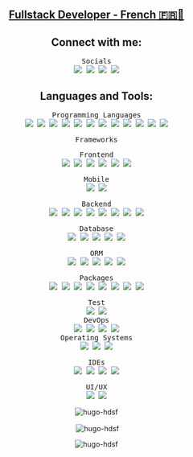 <p align="center">
    <a href="https://github.com/hugo-HDSF">
        <h2 align="center">Fullstack Developer - French 🇫🇷🥖</h2>
    </a>
</p>

<h2 align="center">Connect with me:</h2>
<div align="center">
<kbd>
Socials
<div>
<a href="https://linkedin.com/in/hugo-da-silva-1120b7198" target="blank"><img src="https://img.shields.io/badge/-LinkedIn-0A66C2?logo=linkedin&logoColor=white"></a>
<a href="https://twitter.com/HugoHDSF" target="blank"><img src="https://img.shields.io/badge/-Twitter-1DA1F2?logo=twitter&logoColor=white"></a>
<a href="https://codepen.io/hugo-hdsf" target="blank"><img src="https://img.shields.io/badge/-codepen-000000?logo=codepen&logoColor=white"></a>
<a href="https://dev.to/hugo-hdsf" target="blank"><img src="https://img.shields.io/badge/-dev.to-0A0A0A?logo=dev.to&logoColor=white"></a>
</div>
</kbd>
</div>

<h2 align="center">Languages and Tools:</h2>
<div align="center">
<kbd>
Programming Languages
<div>
<img src="https://img.shields.io/badge/-HTML5-E34F26?logo=html5&logoColor=white">
<img src="https://img.shields.io/badge/-CSS3-1572B6?logo=css3&logoColor=white">
<img src="https://img.shields.io/badge/-PHP-777BB4?logo=php&logoColor=white">
<img src="https://img.shields.io/badge/-C%23-68217A?logo=c-sharp&logoColor=white">
<img src="https://img.shields.io/badge/-Java-EA2C2F?logo=java&logoColor=white">
<img src="https://img.shields.io/badge/-JavaScript-F7DF1E?logo=javascript&logoColor=black">
<img src="https://img.shields.io/badge/-TypeScript-3178C6?logo=typescript&logoColor=white">
<img src="https://img.shields.io/badge/-Kotlin-7F52FF?logo=kotlin&logoColor=white">
<img src="https://img.shields.io/badge/-Swift-F05138?logo=swift&logoColor=white">
<img src="https://img.shields.io/badge/-Python-3776AB?logo=python&logoColor=white">
<img src="https://img.shields.io/badge/-Dart-0175C2?logo=dart&logoColor=white">
<img src="https://img.shields.io/badge/-Sass-CC6699?logo=sass&logoColor=white">
</div>
</kbd>
<p></p>

<kbd>
Frameworks
<p></p>
<kbd>
Frontend
<div>
<img src="https://img.shields.io/badge/-Tailwind-06B6D4?logo=tailwind-css&logoColor=white">
<img src="https://img.shields.io/badge/-Bulma-00D1B2?logo=bulma&logoColor=white">
<img src="https://img.shields.io/badge/-Svelte-FF3E00?logo=svelte&logoColor=white">
<img src="https://img.shields.io/badge/-jQuery-0769AD?logo=jquery&logoColor=white">
<img src="https://img.shields.io/badge/-Bootstrap-7952B3?logo=bootstrap&logoColor=white">
<img src="https://img.shields.io/badge/-Flutter-02569B?logo=flutter&logoColor=white">
</div>
</kbd>
<p></p>

<kbd>
Mobile
<div>
<img src="https://img.shields.io/badge/-Android-3DDC84?logo=android&logoColor=white">
<img src="https://img.shields.io/badge/-SwiftUI-FA7343?logo=swift&logoColor=white">
</div>
</kbd>
<p></p>

<kbd>
Backend
<div>
<img src="https://img.shields.io/badge/-Laravel-FF2D20?logo=laravel&logoColor=white">
<img src="https://img.shields.io/badge/-.NET-512BD4?logo=.net&logoColor=white">
<img src="https://img.shields.io/badge/-Symfony-000000?logo=symfony&logoColor=white">
<img src="https://img.shields.io/badge/-Flask-000000?logo=flask&logoColor=white">
<img src="https://img.shields.io/badge/-Vite-646CFF?logo=vite&logoColor=white">
<img src="https://img.shields.io/badge/-NGINX-009639?logo=nginx&logoColor=white">
<img src="https://img.shields.io/badge/-Express.js-000000?logo=express&logoColor=white">
<img src="https://img.shields.io/badge/-Node.js-339933?logo=node.js&logoColor=white">
</div>
</kbd>
</kbd>
<p></p>

<kbd>
Database
<div>
<img src="https://img.shields.io/badge/-MySQL-4479A1?logo=mysql&logoColor=white">
<img src="https://img.shields.io/badge/-MariaDB-003545?logo=mariadb&logoColor=white">
<img src="https://img.shields.io/badge/-Oracle-F80000?logo=oracle&logoColor=white">
<img src="https://img.shields.io/badge/-PostgreSQL-4169E1?logo=postgresql&logoColor=white">
<img src="https://img.shields.io/badge/-MongoDB-47A248?logo=mongodb&logoColor=white">
</div>
</kbd>
<p></p>

<kbd>
ORM
<div>
<img src="https://img.shields.io/badge/-Eloquent-000000?logo=laravel&logoColor=white">
<img src="https://img.shields.io/badge/-Prisma-2D3748?logo=prisma&logoColor=white">
<img src="https://img.shields.io/badge/-Doctrine-F05032?logo=symfony&logoColor=white">
<img src="https://img.shields.io/badge/-Entity_Framework-512BD4?logo=.net&logoColor=white">
<img src="https://img.shields.io/badge/-Sequelize-52B0E7?logo=sequelize&logoColor=white">
</div>
</kbd>
<p></p>

<kbd>
Packages
<div>
<img src="https://img.shields.io/badge/-NPM-CB3837?logo=npm&logoColor=white">
<img src="https://img.shields.io/badge/-Homebrew-FBB040?logo=homebrew&logoColor=black">
<img src="https://img.shields.io/badge/-Composer-885630?logo=composer&logoColor=white">
<img src="https://img.shields.io/badge/-NuGet-004880?logo=nuget&logoColor=white">
<img src="https://img.shields.io/badge/-apt-0078D6?logo=debian&logoColor=white">
<img src="https://img.shields.io/badge/-Chocolatey-80B5E3?logo=chocolatey&logoColor=white">
<img src="https://img.shields.io/badge/-Pip-3776AB?logo=pypi&logoColor=white">
<img src="https://img.shields.io/badge/-Yarn-2C8EBB?logo=yarn&logoColor=white">
</div>
</kbd>
<p></p>

<kbd>
Test
<div>
<img src="https://img.shields.io/badge/-PHPUnit-3C9CD7?logo=php&logoColor=white">
<img src="https://img.shields.io/badge/-JUnit-25A162?logo=junit5&logoColor=white">
</div>
</kbd>
<kbd>
DevOps
<div>
<img src="https://img.shields.io/badge/-GitHub-181717?logo=github&logoColor=white">
<img src="https://img.shields.io/badge/-Docker-2496ED?logo=docker&logoColor=white">
<img src="https://img.shields.io/badge/-Docker_Compose-2496ED?logo=docker&logoColor=white">
<img src="https://img.shields.io/badge/-Sourcetree-2684FF?logo=sourcetree&logoColor=white">
</div>
</kbd>
<kbd>
Operating Systems
<div>
<img src="https://img.shields.io/badge/-MacOS-000000?logo=apple&logoColor=white">
<img src="https://img.shields.io/badge/-Windows-0078D6?logo=windows&logoColor=white">
<img src="https://img.shields.io/badge/-Linux-FCC624?logo=linux&logoColor=black">
</div>
</kbd>
<p></p>


<kbd>
IDEs
<div>
<img src="https://img.shields.io/badge/-JetBrains-000000?logo=jetbrains&logoColor=white">
<img src="https://img.shields.io/badge/-Visual_Studio-5C2D91?logo=visual-studio&logoColor=white">
<img src="https://img.shields.io/badge/-Visual_Studio_Code-007ACC?logo=visual-studio-code&logoColor=white">
<img src="https://img.shields.io/badge/-Xcode-1575F9?logo=xcode&logoColor=white">
</div>
</kbd>
<p></p>

<kbd>
UI/UX
<div>
<img src="https://img.shields.io/badge/-Illustrator-FF9A00?logo=adobe-illustrator&logoColor=white">
<img src="https://img.shields.io/badge/-Figma-F24E1E?logo=figma&logoColor=white">
</div>
</kbd>
<p></p>
</div>

<p align="center"><img align="center" src="https://github-readme-stats.vercel.app/api/top-langs/?username=hugo-hdsf&layout=compact&theme=transparent" alt="hugo-hdsf" /></p>

<p align="center">&nbsp;<img align="center" src="https://github-readme-stats.vercel.app/api?username=hugo-hdsf&show_icons=true&locale=en&theme=transparent" alt="hugo-hdsf" /></p>

<p align="center"><img align="center" src="http://github-readme-streak-stats.herokuapp.com?user=hugo-HDSF&theme=transparent" alt="hugo-hdsf" /></p>

